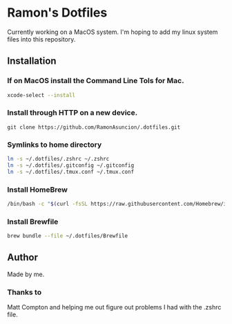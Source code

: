 # Ramon's  Dotfiles
Currently working on a MacOS system.
I'm hoping to add my linux system files into this repository.


## Installation 

### If on MacOS install the Command Line Tols for Mac. 
```bash
xcode-select --install 
```

### Install through HTTP on a new device.  
```basg
git clone https://github.com/RamonAsuncion/.dotfiles.git 
```

### Symlinks to home directory
```bash
ln -s ~/.dotfiles/.zshrc ~/.zshrc
ln -s ~/.dotfiles/.gitconfig ~/.gitconfig
ln -s ~/.dotfiles/.tmux.conf ~/.tmux.conf
```

### Install HomeBrew
```bash
/bin/bash -c "$(curl -fsSL https://raw.githubusercontent.com/Homebrew/install/HEAD/install.sh)"
```

### Install Brewfile 
```bash
brew bundle --file ~/.dotfiles/Brewfile
```

## Author 

Made by me. 

### Thanks to

Matt Compton and helping me out figure out problems I had with the .zshrc file. 
